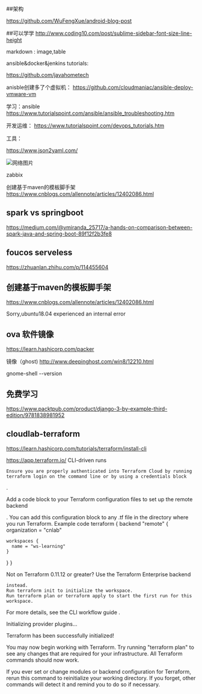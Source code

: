 
##架构 

https://github.com/WuFengXue/android-blog-post



##可以学学
http://www.coding10.com/post/sublime-sidebar-font-size-line-height








markdown : image,table

ansible&docker&jenkins tutorials:

https://github.com/javahometech


anisble创建多了个虚拟机：
https://github.com/cloudmaniac/ansible-deploy-vmware-vm

学习：ansible
https://www.tutorialspoint.com/ansible/ansible_troubleshooting.htm


开发运维：
https://www.tutorialspoint.com/devops_tutorials.htm



工具：

https://www.json2yaml.com/



![网络图片](https://some.png)

zabbix


创建基于maven的模板脚手架
https://www.cnblogs.com/allennote/articles/12402086.html



## spark vs springboot
https://medium.com/@vmiranda_25717/a-hands-on-comparison-between-spark-java-and-spring-boot-89f12f2b3fe8



## foucos serveless

https://zhuanlan.zhihu.com/p/114455604



## 创建基于maven的模板脚手架
https://www.cnblogs.com/allennote/articles/12402086.html


Sorry,ubuntu18.04 experienced an internal error



## ova 软件镜像
https://learn.hashicorp.com/packer

镜像（ghost)
http://www.deepinghost.com/win8/12210.html

gnome-shell --version


## 免费学习
https://www.packtpub.com/product/django-3-by-example-third-edition/9781838981952



## cloudlab-terraform
https://learn.hashicorp.com/tutorials/terraform/install-cli



https://app.terraform.io/
 CLI-driven runs

    Ensure you are properly authenticated into Terraform Cloud by running terraform login on the command line or by using a credentials block

.

Add a code block to your Terraform configuration files to set up the remote backend

. You can add this configuration block to any .tf file in the directory where you run Terraform.
Example code
terraform {
  backend "remote" {
    organization = "cnlab"

    workspaces {
      name = "ws-learning"
    }
  }
}

Not on Terraform 0.11.12 or greater? Use the Terraform Enterprise backend

    instead.
    Run terraform init to initialize the workspace.
    Run terraform plan or terraform apply to start the first run for this workspace.

For more details, see the CLI workflow guide
. 


Initializing provider plugins...

Terraform has been successfully initialized!

You may now begin working with Terraform. Try running "terraform plan" to see
any changes that are required for your infrastructure. All Terraform commands
should now work.

If you ever set or change modules or backend configuration for Terraform,
rerun this command to reinitialize your working directory. If you forget, other
commands will detect it and remind you to do so if necessary.


